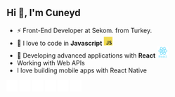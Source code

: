 <h2>Hi 👋, I'm Cuneyd</h2>

- ⚡ Front-End Developer at Sekom. from Turkey.
- 🔭 I love to code in <b>Javascript</b> <img src="https://raw.githubusercontent.com/devicons/devicon/master/icons/javascript/javascript-original.svg" alt="javascript" width="20" height="20"/>
- 💬 Developing advanced applications with <b>React</b> <img src="https://raw.githubusercontent.com/devicons/devicon/master/icons/react/react-original-wordmark.svg" alt="react" width="25" height="25"/>
- Working with Web APIs
- I love building mobile apps with React Native

<span>
<a href="https://www.linkedin.com/in/cuneydbolukoglu/" target="_blank"><img src='https://raw.githubusercontent.com/cuneydbolukoglu/cuneydbolukoglu/d4e6365d55ae541e0ca52a33fb443b24fcf06df4/img/linkedin.svg' alt='linkedin' height='25'></a>
<a href="https://stackoverflow.com/users/14733959/cuneyd" target="_blank"><img src='https://raw.githubusercontent.com/cuneydbolukoglu/cuneydbolukoglu/d4e6365d55ae541e0ca52a33fb443b24fcf06df4/img/stackoverflow.svg' alt='stackoverflow' height='25'></a>
  <a href="https://www.npmjs.com/~cuneyd" target="_blank"><img src='https://raw.githubusercontent.com/cuneydbolukoglu/cuneydbolukoglu/d4e6365d55ae541e0ca52a33fb443b24fcf06df4/img/npm.svg' alt='npm' height='25'></a>
<a href="https://cuneyd.medium.com/" target="_blank"><img src='https://raw.githubusercontent.com/cuneydbolukoglu/cuneydbolukoglu/d4e6365d55ae541e0ca52a33fb443b24fcf06df4/img/medium.svg' alt='medium' height='25'></a>
<a href="https://codepen.io/cuneyd" target="_blank"><img src='https://raw.githubusercontent.com/cuneydbolukoglu/cuneydbolukoglu/d4e6365d55ae541e0ca52a33fb443b24fcf06df4/img/codepen.svg' alt='codepen' height='25'></a>
<a href="https://dribbble.com/cuneyd" target="_blank"><img src='https://raw.githubusercontent.com/cuneydbolukoglu/cuneydbolukoglu/d4e6365d55ae541e0ca52a33fb443b24fcf06df4/img/dribbble.svg' alt='dribbble' height='25'></a>
</span>
